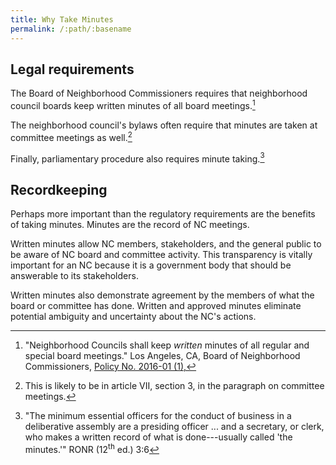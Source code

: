 ```yaml
---
title: Why Take Minutes
permalink: /:path/:basename
---
```


## Legal requirements

The Board
of Neighborhood Commissioners
requires that
neighborhood council boards
keep written minutes
of all board meetings.[^bonc201601]

The neighborhood council's bylaws
often require
that minutes are taken
at committee meetings as well.[^bylawscommitteeminutes]

Finally, parliamentary procedure
also requires
minute taking.[^ronr36]

[^bonc201601]:
      "Neighborhood Councils shall
      keep _written_ minutes
      of all regular and special
      board meetings."
      Los Angeles, CA,
      Board of Neighborhood Commissioners,
      [Policy No. 2016-01 (1),](https://empowerla.org/wp-content/uploads/2019/03/Amended-Minutes-Policy-Resolution1-03.18.19.pdf)

[^bylawscommitteeminutes]:
    This is likely to be
    in article VII, section 3,
    in the paragraph
    on committee meetings.


[^ronr36]:
    "The minimum essential officers
    for the conduct
    of business
    in a deliberative assembly are
    a presiding officer ...
    and a secretary, or clerk,
    who makes a written record
    of what is done---usually
    called 'the minutes.'"
    RONR (12<sup>th</sup>&nbsp;ed.) 3:6

## Recordkeeping

Perhaps more important
than the regulatory requirements
are the benefits
of taking minutes.
Minutes are
the record
of NC meetings.

Written minutes allow
NC members, stakeholders,
and the general public
to be aware
of NC board and committee activity.
This transparency is
vitally important
for an NC
because it is
a government body
that should be answerable
to its stakeholders.

Written minutes also
demonstrate agreement
by the members
of what
the board or committee
has done.
Written and approved minutes eliminate
potential ambiguity
and uncertainty
about the NC's actions.
